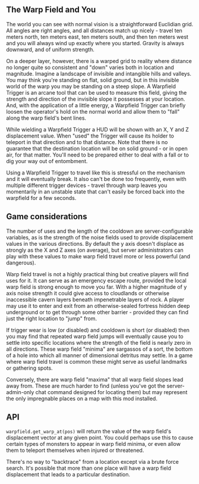 ## The Warp Field and You

The world you can see with normal vision is a straightforward Euclidian grid. All angles are right angles, and all distances match up nicely - travel ten meters north, ten meters east, ten meters south, and then ten meters west and you will always wind up exactly where you started. Gravity is always downward, and of uniform strength.

On a deeper layer, however, there is a warped grid to reality where distance no longer quite so consistent and "down" varies both in location and magnitude. Imagine a landscape of invisible and intangible hills and valleys. You may think you're standing on flat, solid ground, but in this invisible world of the warp you may be standing on a steep slope. A Warpfield Trigger is an arcane tool that can be used to measure this field, giving the strength and direction of the invisible slope it possesses at your location. And, with the application of a little energy, a Warpfield Trigger can briefly loosen the operator's hold on the normal world and allow them to "fall" along the warp field's bent lines.

While wielding a Warpfield Trigger a HUD will be shown with an X, Y and Z displacement value. When "used" the Trigger will cause its holder to teleport in that direction and to that distance. Note that there is no guarantee that the destination location will be on solid ground - or in open air, for that matter. You'll need to be prepared either to deal with a fall or to dig your way out of entombment.

Using a Warpfield Trigger to travel like this is stressful on the mechanism and it will eventually break. It also can't be done too frequently, even with multiple different trigger devices - travel through warp leaves you momentarily in an unstable state that can't easily be forced back into the warpfield for a few seconds.

## Game considerations

The number of uses and the length of the cooldown are server-configurable variables, as is the strength of the noise fields used to provide displacement values in the various directions. By default the y axis doesn't displace as strongly as the X and Z axes (on average), but server administrators can play with these values to make warp field travel more or less powerful (and dangerous).

Warp field travel is not a highly practical thing but creative players will find uses for it. It can serve as an emergency escape route, provided the local warp field is strong enough to move you far. With a higher magnitude of y axis noise strength it could give access to cloudlands or otherwise inaccessible cavern layers beneath impenetrable layers of rock. A player may use it to enter and exit from an otherwise-sealed fortress hidden deep underground or to get through some other barrier - provided they can find just the right location to "jump" from.

If trigger wear is low (or disabled) and cooldown is short (or disabled) then you may find that repeated warp field jumps will eventually cause you to settle into specific locations where the strength of the field is nearly zero in all directions. These warp field "minima" are sargassos of a sort, the bottom of a hole into which all manner of dimensional detritus may settle. In a game where warp field travel is common these might serve as useful landmarks or gathering spots.

Conversely, there are warp field "maxima" that all warp field slopes lead away from. These are much harder to find (unless you've got the server-admin-only chat command designed for locating them) but may represent the only impregnable places on a map with this mod installed.

## API

``warpfield.get_warp_at(pos)`` will return the value of the warp field's displacement vector at any given point. You could perhaps use this to cause certain types of monsters to appear in warp field minima, or even allow them to teleport themselves when injured or threatened.

There's no way to "backtrace" from a location except via a brute force search. It's possible that more than one place will have a warp field displacement that leads to a particular destination.